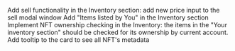 Add sell functionality in the Inventory section: add new price input to the sell modal window
Add "Items listed by You" in the Inventory section
Implement NFT ownership checking in the Inventory: the items in the "Your inventory section" should be checked for its ownership by current account.
Add tooltip to the card to see all NFT's metadata
